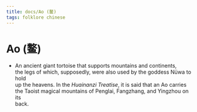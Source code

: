 ```yaml
---
title: docs/Ao (鳌)
tags: folklore chinese
---
```


# Ao (鳌)
- An ancient giant tortoise that supports mountains and continents,  
	the legs of which, supposedly, were also used by the goddess Nüwa to hold  
	up the heavens. In the _Huainanzi Treatise_, it is said that an Ao carries  
	the Taoist magical mountains of Penglai, Fangzhang, and Yingzhou on its  
	back.